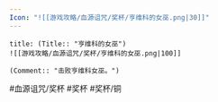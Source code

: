```yaml
---
Icon: "![[游戏攻略/血源诅咒/奖杯/亨维科的女巫.png|30]]"
---
```

```ad-common-bronze-trophy
title: (Title:: "亨维科的女巫")
![[游戏攻略/血源诅咒/奖杯/亨维科的女巫.png|100]]

(Comment:: "击败亨维科女巫。")
```

#血源诅咒/奖杯 #奖杯 #奖杯/铜
